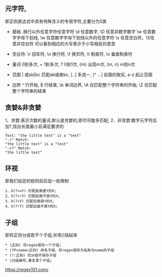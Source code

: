 ## 元字符,
即正则表达式中具有特殊含义的专用字符,主要分为5类
* 基础
.换行以外任意字符任意字符
\d 任意数字, \D 任意非数字数字
\w 任意数字字母下划线, \w 任意数字字母下划线以外的任意字符
\s 任意空白符，\S任意非空白符
可以看到相应的大写表示于小写相反的意思

* 空白符:
\r 回车符, \n 换行符, \f 换页符, \t 制表符, \v 垂直制表符

* 量词
0到多次, + 1到多次, ? 0到1次, {m} 出现m次, {m, n} m到n次
* 范围
| 或ab|bc 匹配ab或者bc, [..] 多选一, [^ ...] 前面的取反, a-z 起止范围
* 边界
^ 行开始, $ 行结束, \b 单词边界, \A 仅匹配整个字符串的开始, \Z 仅匹配整个字符串的结束

## 贪婪&非贪婪
1、贪婪:表示次数的量词,默认是贪婪的,即尽可能多匹配;
2、非贪婪:数字元字符后加?,找出长度最小且满足要求的 
```
Text: "the little text" is a "test"
".+" Match: 
"the little text" is a "test"
".+?" Match:
"the little text" 
```


## 环视
即我们给定的规则前后加一些限制
```
1、X(?<=Y) 匹配前面是Y的X;
2、X(?<!Y) 匹配前面不是Y的X;
3、X(?=Y) 匹配后面是Y的X;
4、X(?!Y) 匹配后面不是Y的X;
```

## 子组
即将正则分成若干个子组,并用()括起来

```
* (正则) 将regex保存一个子组;
* (?P<name>正则) 命名子组，将regex保存为名称为name的子组
* (?:正则) 仅分组不保存子组
* \分组编号,重复某个子组;
```

https://regex101.com/